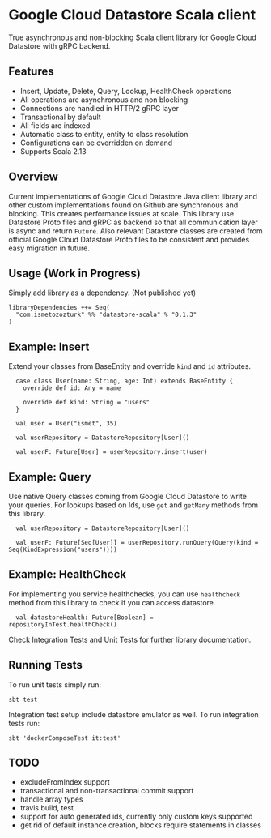 # Google Cloud Datastore Scala client

True asynchronous and non-blocking Scala client library for Google Cloud Datastore with gRPC backend. 

## Features
- Insert, Update, Delete, Query, Lookup, HealthCheck operations
- All operations are asynchronous and non blocking
- Connections are handled in HTTP/2 gRPC layer
- Transactional by default
- All fields are indexed
- Automatic class to entity, entity to class resolution
- Configurations can be overridden on demand
- Supports Scala 2.13

## Overview

Current implementations of Google Cloud Datastore Java client library and other custom implementations found on Github
 are synchronous and blocking. This creates performance issues at scale. This library use Datastore Proto files and gRPC 
 as backend so that all communication layer is async and return `Future`. Also relevant Datastore classes are created from 
 official Google Cloud Datastore Proto files to be consistent and provides easy migration in future.
 
## Usage (Work in Progress)
Simply add library as a dependency. (Not published yet)
```
libraryDependencies ++= Seq(
  "com.ismetozozturk" %% "datastore-scala" % "0.1.3"
)
```

## Example: Insert

Extend your classes from BaseEntity and override `kind` and `id` attributes.

```
  case class User(name: String, age: Int) extends BaseEntity {
    override def id: Any = name

    override def kind: String = "users"
  }

  val user = User("ismet", 35)

  val userRepository = DatastoreRepository[User]()

  val userF: Future[User] = userRepository.insert(user)

```

## Example: Query

Use native Query classes coming from Google Cloud Datastore to write your queries. For lookups based on Ids, use `get` and `getMany`
 methods from this library.
 
```
  val userRepository = DatastoreRepository[User]()

  val userF: Future[Seq[User]] = userRepository.runQuery(Query(kind = Seq(KindExpression("users"))))
```

## Example: HealthCheck

For implementing you service healthchecks, you can use `healthcheck` method from this library to check if you can access datastore.

```
  val datastoreHealth: Future[Boolean] = repositoryInTest.healthCheck()
```

Check Integration Tests and Unit Tests for further library documentation.

## Running Tests

To run unit tests simply run: 

`sbt test`

Integration test setup include datastore emulator as well. To run integration tests run:

`sbt 'dockerComposeTest it:test'`

## TODO
- excludeFromIndex support
- transactional and non-transactional commit support
- handle array types
- travis build, test
- support for auto generated ids, currently only custom keys supported
- get rid of default instance creation, blocks require statements in classes